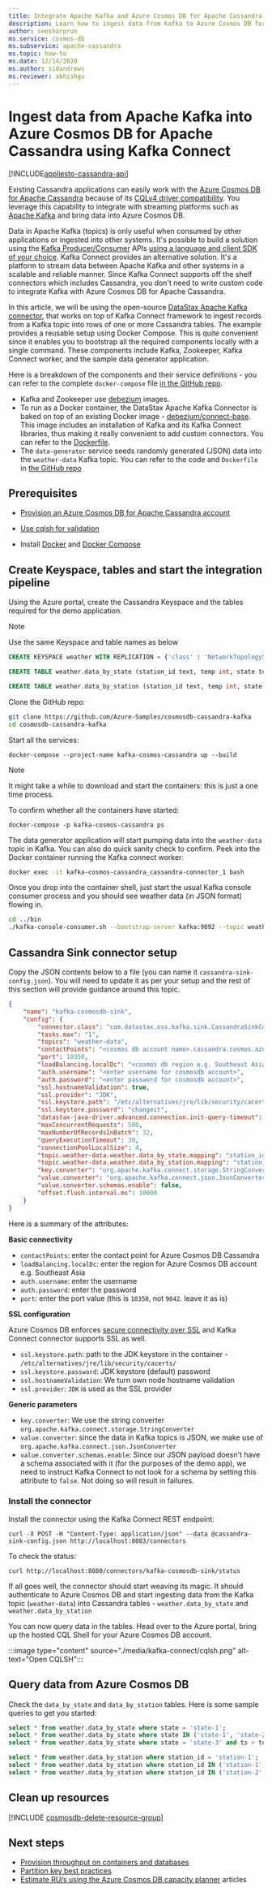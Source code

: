 ```yaml
---
title: Integrate Apache Kafka and Azure Cosmos DB for Apache Cassandra using Kafka Connect
description: Learn how to ingest data from Kafka to Azure Cosmos DB for Apache Cassandra using DataStax Apache Kafka Connector
author: seesharprun
ms.service: cosmos-db
ms.subservice: apache-cassandra
ms.topic: how-to
ms.date: 12/14/2020
ms.author: sidandrews
ms.reviewer: abhishgu
---
```


# Ingest data from Apache Kafka into Azure Cosmos DB for Apache Cassandra using Kafka Connect
[!INCLUDE[appliesto-cassandra-api](../includes/appliesto-cassandra-api.md)]

Existing Cassandra applications can easily work with the [Azure Cosmos DB for Apache Cassandra](cassandra-introduction.md) because of its [CQLv4 driver compatibility](https://cassandra.apache.org/doc/latest/cassandra/getting_started/drivers.html?highlight=driver). You leverage this capability to integrate with streaming platforms such as [Apache Kafka](https://kafka.apache.org/) and bring data into Azure Cosmos DB.

Data in Apache Kafka (topics) is only useful when consumed by other applications or ingested into other systems. It's possible to build a solution using the [Kafka Producer/Consumer](https://kafka.apache.org/documentation/#api) APIs [using a language and client SDK of your choice](https://cwiki.apache.org/confluence/display/KAFKA/Clients). Kafka Connect provides an alternative solution. It's a platform to stream data between Apache Kafka and other systems in a scalable and reliable manner. Since Kafka Connect supports off the shelf connectors which includes Cassandra, you don't need to write custom code to integrate Kafka with Azure Cosmos DB for Apache Cassandra. 

In this article, we will be using the open-source [DataStax Apache Kafka connector](https://docs.datastax.com/en/kafka/doc/kafka/kafkaIntro.html), that works on top of Kafka Connect framework to ingest records from a Kafka topic into rows of one or more Cassandra tables. The example provides a reusable setup using Docker Compose. This is quite convenient since it enables you to bootstrap all the required components locally with a single command. These components include Kafka, Zookeeper, Kafka Connect worker, and the sample data generator application.

Here is a breakdown of the components and their service definitions - you can refer to the complete `docker-compose` file [in the GitHub repo](https://github.com/Azure-Samples/cosmosdb-cassandra-kafka/blob/main/docker-compose.yaml).

- Kafka and Zookeeper use [debezium](https://hub.docker.com/r/debezium/kafka/) images.
- To run as a Docker container, the DataStax Apache Kafka Connector is baked on top of an existing Docker image - [debezium/connect-base](https://github.com/debezium/docker-images/tree/master/connect-base/1.2). This image includes an installation of Kafka and its Kafka Connect libraries, thus making it really convenient to add custom connectors. You can refer to the [Dockerfile](https://github.com/Azure-Samples/cosmosdb-cassandra-kafka/blob/main/connector/Dockerfile).
- The `data-generator` service seeds randomly generated (JSON) data into the `weather-data` Kafka topic. You can refer to the code and `Dockerfile` in [the GitHub repo](https://github.com/Azure-Samples/cosmosdb-cassandra-kafka/blob/main/data-generator/)

## Prerequisites

* [Provision an Azure Cosmos DB for Apache Cassandra account](manage-data-dotnet.md#create-a-database-account)

* [Use cqlsh for validation](cassandra-support.md#cql-shell)

* Install [Docker](https://docs.docker.com/get-docker/) and [Docker Compose](https://docs.docker.com/compose/install)

## Create Keyspace, tables and start the integration pipeline

Using the Azure portal, create the Cassandra Keyspace and the tables required for the demo application.

> [!NOTE]
> Use the same Keyspace and table names as below

```sql
CREATE KEYSPACE weather WITH REPLICATION = {'class' : 'NetworkTopologyStrategy', 'datacenter1' : 1};

CREATE TABLE weather.data_by_state (station_id text, temp int, state text, ts timestamp, PRIMARY KEY (state, ts)) WITH CLUSTERING ORDER BY (ts DESC) AND cosmosdb_cell_level_timestamp=true AND cosmosdb_cell_level_timestamp_tombstones=true AND cosmosdb_cell_level_timetolive=true;

CREATE TABLE weather.data_by_station (station_id text, temp int, state text, ts timestamp, PRIMARY KEY (station_id, ts)) WITH CLUSTERING ORDER BY (ts DESC) AND cosmosdb_cell_level_timestamp=true AND cosmosdb_cell_level_timestamp_tombstones=true AND cosmosdb_cell_level_timetolive=true;
```

Clone the GitHub repo:

```bash
git clone https://github.com/Azure-Samples/cosmosdb-cassandra-kafka
cd cosmosdb-cassandra-kafka
```

Start all the services:

```shell
docker-compose --project-name kafka-cosmos-cassandra up --build
```

> [!NOTE]
> It might take a while to download and start the containers: this is just a one time process.

To confirm whether all the containers have started:

```shell
docker-compose -p kafka-cosmos-cassandra ps
```

The data generator application will start pumping data into the `weather-data` topic in Kafka. You can also do quick sanity check to confirm. Peek into the Docker container running the Kafka connect worker:


```bash
docker exec -it kafka-cosmos-cassandra_cassandra-connector_1 bash
```

Once you drop into the container shell, just start the usual Kafka console consumer process and you should see weather data (in JSON format) flowing in.

```bash
cd ../bin
./kafka-console-consumer.sh --bootstrap-server kafka:9092 --topic weather-data
```

## Cassandra Sink connector setup

Copy the JSON contents below to a file (you can name it `cassandra-sink-config.json`). You will need to update it as per your setup and the rest of this section will provide guidance around this topic.

```json
{
    "name": "kafka-cosmosdb-sink",
    "config": {
        "connector.class": "com.datastax.oss.kafka.sink.CassandraSinkConnector",
        "tasks.max": "1",
        "topics": "weather-data",
        "contactPoints": "<cosmos db account name>.cassandra.cosmos.azure.com",
        "port": 10350,
        "loadBalancing.localDc": "<cosmos db region e.g. Southeast Asia>",
        "auth.username": "<enter username for cosmosdb account>",
        "auth.password": "<enter password for cosmosdb account>",
        "ssl.hostnameValidation": true,
        "ssl.provider": "JDK",
        "ssl.keystore.path": "/etc/alternatives/jre/lib/security/cacerts/",
        "ssl.keystore.password": "changeit",
        "datastax-java-driver.advanced.connection.init-query-timeout": 5000,
        "maxConcurrentRequests": 500,
        "maxNumberOfRecordsInBatch": 32,
        "queryExecutionTimeout": 30,
        "connectionPoolLocalSize": 4,
        "topic.weather-data.weather.data_by_state.mapping": "station_id=value.stationid, temp=value.temp, state=value.state, ts=value.created",
        "topic.weather-data.weather.data_by_station.mapping": "station_id=value.stationid, temp=value.temp, state=value.state, ts=value.created",
        "key.converter": "org.apache.kafka.connect.storage.StringConverter",
        "value.converter": "org.apache.kafka.connect.json.JsonConverter",
        "value.converter.schemas.enable": false,
        "offset.flush.interval.ms": 10000
    }
}
```

Here is a summary of the attributes:

**Basic connectivity**

- `contactPoints`: enter the contact point for Azure Cosmos DB Cassandra
- `loadBalancing.localDc`: enter the region for Azure Cosmos DB account e.g. Southeast Asia
- `auth.username`: enter the username
- `auth.password`: enter the password
- `port`: enter the port value (this is `10350`, not `9042`. leave it as is)

**SSL configuration**

Azure Cosmos DB enforces [secure connectivity over SSL](../database-security.md) and Kafka Connect connector supports SSL as well.

- `ssl.keystore.path`: path to the JDK keystore in the container - `/etc/alternatives/jre/lib/security/cacerts/`
- `ssl.keystore.password`: JDK keystore (default) password
- `ssl.hostnameValidation`: We turn own node hostname validation
- `ssl.provider`: `JDK` is used as the SSL provider

**Generic parameters**

- `key.converter`: We use the string converter `org.apache.kafka.connect.storage.StringConverter`
- `value.converter`: since the data in Kafka topics is JSON, we make use of `org.apache.kafka.connect.json.JsonConverter`
- `value.converter.schemas.enable`: Since our JSON payload doesn't have a schema associated with it (for the purposes of the demo app), we need to instruct Kafka Connect to not look for a schema by setting this attribute to `false`. Not doing so will result in failures.

### Install the connector

Install the connector using the Kafka Connect REST endpoint:

```shell
curl -X POST -H "Content-Type: application/json" --data @cassandra-sink-config.json http://localhost:8083/connectors
```

To check the status:

```
curl http://localhost:8080/connectors/kafka-cosmosdb-sink/status
```

If all goes well, the connector should start weaving its magic. It should authenticate to Azure Cosmos DB and start ingesting data from the Kafka topic (`weather-data`) into Cassandra tables - `weather.data_by_state` and `weather.data_by_station`

You can now query data in the tables. Head over to the Azure portal, bring up the hosted CQL Shell for your Azure Cosmos DB account.

:::image type="content" source="./media/kafka-connect/cqlsh.png" alt-text="Open CQLSH":::

## Query data from Azure Cosmos DB

Check the `data_by_state` and `data_by_station` tables. Here is some sample queries to get you started:

```sql
select * from weather.data_by_state where state = 'state-1';
select * from weather.data_by_state where state IN ('state-1', 'state-2');
select * from weather.data_by_state where state = 'state-3' and ts > toTimeStamp('2020-11-26');

select * from weather.data_by_station where station_id = 'station-1';
select * from weather.data_by_station where station_id IN ('station-1', 'station-2');
select * from weather.data_by_station where station_id IN ('station-2', 'station-3') and ts > toTimeStamp('2020-11-26');
```

## Clean up resources

[!INCLUDE [cosmosdb-delete-resource-group](../includes/cosmos-db-delete-resource-group.md)]

## Next steps

* [Provision throughput on containers and databases](../set-throughput.md) 
* [Partition key best practices](../partitioning-overview.md#choose-partitionkey)
* [Estimate RU/s using the Azure Cosmos DB capacity planner](../estimate-ru-with-capacity-planner.md) articles
